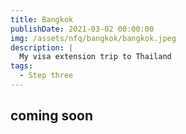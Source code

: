```yaml
---
title: Bangkok
publishDate: 2021-03-02 00:00:00
img: /assets/nfq/bangkok/bangkok.jpeg
description: |
  My visa extension trip to Thailand 
tags:
  - Step three
---
```


## coming soon